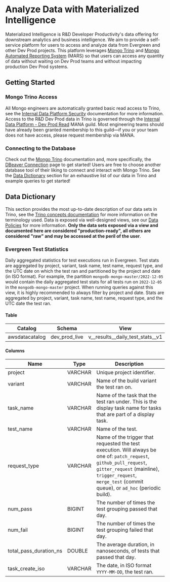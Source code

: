 # Analyze Data with Materialized Intelligence

Materialized Intelligence is R&D Developer Productivity's data offering for downstream analytics and business intelligence. We aim to provide a self-service platform for users to access and analyze data from Evergreen and other Dev Prod projects. This platform leverages [Mongo Trino](https://docs.dataplatform.prod.corp.mongodb.com/docs/Trino/Introduction) and [Mongo Automated Reporting System](https://docs.dataplatform.prod.corp.mongodb.com/docs/MARS/Introduction) (MARS) so that users can access any quantity of data without waiting on Dev Prod teams and without impacting production Dev Prod systems.

## Getting Started

### Mongo Trino Access
All Mongo engineers are automatically granted basic read access to Trino, see the [Internal Data Platform Security](https://wiki.corp.mongodb.com/display/DW/Internal+Data+Platform+Security) documentation for more information. Access to the R&D Dev Prod data in Trino is governed through the [Internal Data Platform - Dev Prod Read](https://mana.corp.mongodbgov.com/guilds/61a43c5a210c1301d0b81297) MANA guild. Most engineering teams should have already been granted membership to this guild—if you or your team does not have access, please request membership via MANA.

### Connecting to the Database
Check out the [Mongo Trino](https://docs.dataplatform.prod.corp.mongodb.com/docs/Trino/Introduction) documentation and, more specifically, the [DBeaver Connection](https://docs.dataplatform.prod.corp.mongodb.com/docs/Trino/DBeaver%20Connection) page to get started! Users are free to choose another database tool of their liking to connect and interact with Mongo Trino. See the [Data Dictionary](https://docs.google.com/document/d/1rSB9Xc7c7yrF7q4V_kWrJLw-8N4X5BNlT6S0xf-NdsY/edit?pli=1#heading=h.meqwpfqi1sn4) section for an exhaustive list of our data in Trino and example queries to get started!

## Data Dictionary
This section provides the most up-to-date description of our data sets in Trino, see the [Trino concepts documentation](https://trino.io/docs/current/overview/concepts.html#schema) for more information on the terminology used. Data is exposed via well-designed views, see our [Data Policies](https://github.com/10gen/dev-prod-etls/blob/main/docs/policies.md) for more information. **Only the data sets exposed via a view and documented here are considered "production-ready", all others are considered "raw" and may be accessed at the peril of the user**.

### Evergreen Test Statistics
Daily aggregated statistics for test executions run in Evergreen. Test stats are aggregated by project, variant, task name, test name, request type, and the UTC date on which the test ran and partitioned by the project and date (in ISO format). For example, the partition `mongodb-mongo-master/2022-12-05` would contain the daily aggregated test stats for all tests run on `2022-12-05` in the `mongodb-mongo-master` project. When running queries against this view, it is highly recommended to always filter by project and date. Stats are aggregated by project, variant, task name, test name, request type, and the UTC date the test ran.

#### Table
| Catalog        | Schema          | View                                     |
| ---------------|-----------------|------------------------------------------|
| awsdatacatalog | dev\_prod\_live | v\_\_results\_\_daily\_test\_stats\_\_v1 |

#### Columns
| Name                      | Type    | Description |
|---------------------------|---------|-------------|
| project                   | VARCHAR | Unique project identifier.
| variant                   | VARCHAR | Name of the build variant the test ran on.
| task\_name                | VARCHAR | Name of the task that the test ran under. This is the display task name for tasks that are part of a display task.
| test\_name                | VARCHAR | Name of the test.
| request\_type             | VARCHAR | Name of the trigger that requested the test execution. Will always be one of: `patch_request`, `github_pull_request`, `gitter_request` (mainline), `trigger_request`, `merge_test` (commit queue), or `ad_hoc` (periodic build).
| num\_pass                 | BIGINT  | The number of times the test grouping passed that day.
| num\_fail                 | BIGINT  | The number of times the test grouping failed that day.
| total\_pass\_duration\_ns | DOUBLE  | The average duration, in nanoseconds, of tests that passed that day.
| task\_create\_iso         | VARCHAR | The date, in ISO format `YYYY-MM-DD`, the test ran.


